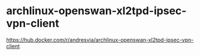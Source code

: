 # archlinux-openswan-xl2tpd-ipsec-vpn-client
https://hub.docker.com/r/andresvia/archlinux-openswan-xl2tpd-ipsec-vpn-client

